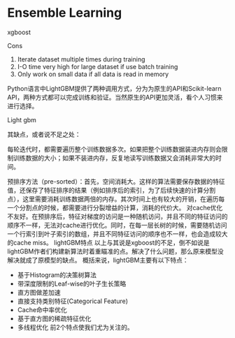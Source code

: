 # Ensemble Learning

xgboost

Cons

1. Iterate dataset multiple times during training
  1. I-O time very high for large dataset if use batch training
  2. Only work on small data if all data is read in memory 


Python语言中LightGBM提供了两种调用方式，分为为原生的API和Scikit-learn API，两种方式都可以完成训练和验证。当然原生的API更加灵活，看个人习惯来进行选择。



Light gbm 

其缺点，或者说不足之处：

每轮迭代时，都需要遍历整个训练数据多次。如果把整个训练数据装进内存则会限制训练数据的大小；如果不装进内存，反复地读写训练数据又会消耗非常大的时间。

预排序方法（pre-sorted）：首先，空间消耗大。这样的算法需要保存数据的特征值，还保存了特征排序的结果（例如排序后的索引，为了后续快速的计算分割点），这里需要消耗训练数据两倍的内存。其次时间上也有较大的开销，在遍历每一个分割点的时候，都需要进行分裂增益的计算，消耗的代价大。
对cache优化不友好。在预排序后，特征对梯度的访问是一种随机访问，并且不同的特征访问的顺序不一样，无法对cache进行优化。同时，在每一层长树的时候，需要随机访问一个行索引到叶子索引的数组，并且不同特征访问的顺序也不一样，也会造成较大的cache miss。
lightGBM特点
以上与其说是xgboost的不足，倒不如说是lightGBM作者们构建新算法时着重瞄准的点。解决了什么问题，那么原来模型没解决就成了原模型的缺点。
概括来说，lightGBM主要有以下特点：
- 基于Histogram的决策树算法
- 带深度限制的Leaf-wise的叶子生长策略
- 直方图做差加速
- 直接支持类别特征(Categorical Feature)
- Cache命中率优化
- 基于直方图的稀疏特征优化
- 多线程优化
前2个特点使我们尤为关注的。